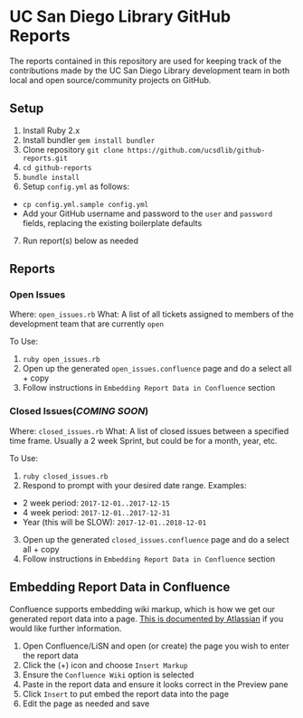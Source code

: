 # UC San Diego Library GitHub Reports #

The reports contained in this repository are used for keeping track of the
contributions made by the UC San Diego Library development team in both local
and open source/community projects on GitHub.

## Setup ##
1. Install Ruby 2.x
2. Install bundler `gem install bundler`
3. Clone repository `git clone https://github.com/ucsdlib/github-reports.git`
4. `cd github-reports`
5. `bundle install`
6. Setup `config.yml` as follows:
- `cp config.yml.sample config.yml`
- Add your GitHub username and password to the `user` and `password` fields,
  replacing the existing boilerplate defaults
7. Run report(s) below as needed

## Reports ##

### Open Issues
Where: `open_issues.rb`
What: A list of all tickets assigned to members of the development team that are
currently `open`

To Use:
1. `ruby open_issues.rb`
2. Open up the generated `open_issues.confluence` page and do a select all +
   copy
3. Follow instructions in `Embedding Report Data in Confluence` section

### Closed Issues(*COMING SOON*)
Where: `closed_issues.rb`
What: A list of closed issues between a specified time frame. Usually a 2 week
Sprint, but could be for a month, year, etc.

To Use:
1. `ruby closed_issues.rb`
2. Respond to prompt with your desired date range.
Examples:
- 2 week period: `2017-12-01..2017-12-15`
- 4 week period: `2017-12-01..2017-12-31`
- Year (this will be SLOW): `2017-12-01..2018-12-01`
3. Open up the generated `closed_issues.confluence` page and do a select all +
   copy
4. Follow instructions in `Embedding Report Data in Confluence` section


## Embedding Report Data in Confluence ##
Confluence supports embedding wiki markup, which is how we get our generated
report data into a page. [This is documented by Atlassian][markup] if you would like
further information.

1. Open Confluence/LiSN and open (or create) the page you wish to enter the
   report data
2. Click the (+) icon and choose `Insert Markup`
3. Ensure the `Confluence Wiki` option is selected
4. Paste in the report data and ensure it looks correct in the Preview pane
5. Click `Insert` to put embed the report data into the page
6. Edit the page as needed and save

[markup]:https://confluence.atlassian.com/doc/confluence-wiki-markup-251003035.html#ConfluenceWikiMarkup-Tables
